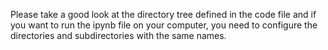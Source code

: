 Please take a good look at the directory tree defined in the code file and if you want to run the ipynb file on your computer, you need to configure the directories and subdirectories with the same names.
